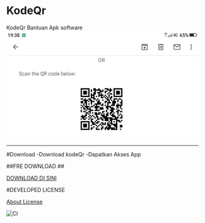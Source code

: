 # KodeQr
KodeQr Bantuan Apk software
![Apps](https://github.com/AppsShop/KodeQr/blob/master/Screenshot_2020-05-24-19-38-50.jpg)

---

#Download
-Download kodeQr
-Dapatkan Akses App

##FRE DOWNLOAD ##

[DOWNLOAD DI SINI](https://itunes.apple.com/en/app/id411206394?mt=8)

#DEVELOPED LICENSE

[About License](https://github.com/AppsShop/KodeQr/blob/master/LICENSE.MD)

![CI](https://github.com/AppsShop/KodeQr/workflows/CI/badge.svg)
